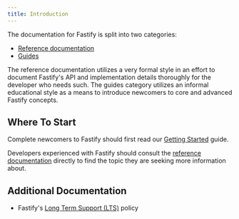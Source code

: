 ```yaml
---
title: Introduction
---
```


The documentation for Fastify is split into two categories:

- [Reference documentation](./Reference)
- [Guides](./Guides)

The reference documentation utilizes a very formal style in an effort to document
Fastify's API and implementation details thoroughly for the developer who needs
such. The guides category utilizes an informal educational style as a means to
introduce newcomers to core and advanced Fastify concepts.

## Where To Start

Complete newcomers to Fastify should first read our [Getting
Started](./Guides/Getting-Started/) guide.

Developers experienced with Fastify should consult the [reference
documentation](./Reference/) directly to find the topic they are seeking
more information about.

## Additional Documentation

- Fastify's [Long Term Support (LTS)](./Reference/LTS/) policy
